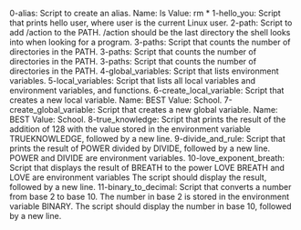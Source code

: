 0-alias: Script to create an alias. Name: ls Value: rm *
1-hello_you: Script that prints hello user, where user is the current Linux user.
2-path: Script to add /action to the PATH. /action should be the last directory the shell looks into when looking for a program.
3-paths: Script that counts the number of directories in the PATH.
3-paths: Script that counts the number of directories in the PATH.
3-paths: Script that counts the number of directories in the PATH.
4-global_variables: Script  that lists environment variables.
5-local_variables: Script that lists all local variables and environment variables, and functions.
6-create_local_variable: Script  that creates a new local variable. Name: BEST Value: School.
7-create_global_variable: Script that creates a new global variable. Name: BEST Value: School.
8-true_knowledge: Script that prints the result of the addition of 128 with the value stored in the environment variable TRUEKNOWLEDGE, followed by a new line.
9-divide_and_rule: Script that prints the result of POWER divided by DIVIDE, followed by a new line. POWER and DIVIDE are environment variables.
10-love_exponent_breath: Script  that displays the result of BREATH to the power LOVE BREATH and LOVE are environment variables The script should display the result, followed by a new line.
11-binary_to_decimal: Script  that converts a number from base 2 to base 10. The number in base 2 is stored in the environment variable BINARY. The script should display the number in base 10, followed by a new line.

